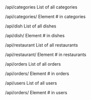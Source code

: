 /api/categories List of all categories

/api/categories/<number> Element # in categories

/api/dish List of all dishes 

/api/dish/<number> Element # in dishes

/api/restaurant List of all restaurants 

/api/restaurant/<number> Element # in restaurants 

/api/orders List of all orders

/api/orders/<number> Element # in orders

/api/users List of all users

/api/orders/<number> Element # in users
